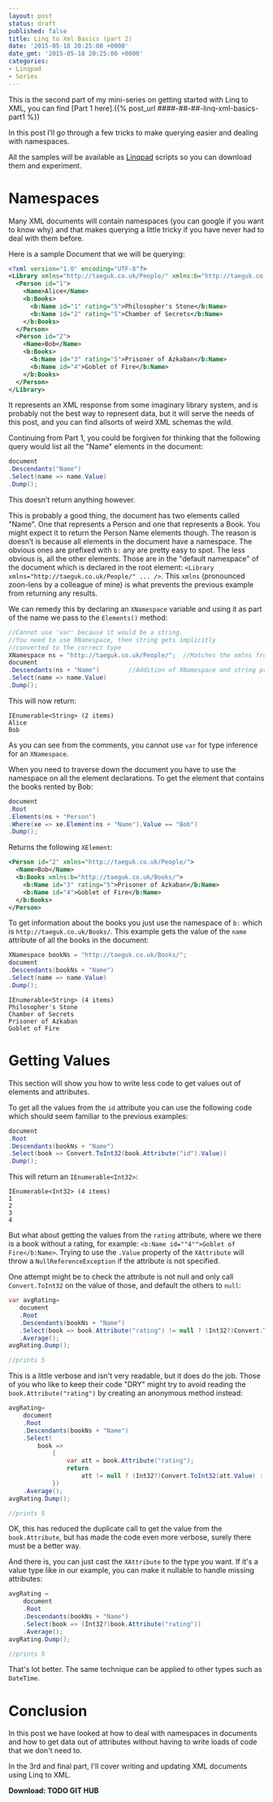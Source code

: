 ```yaml
---
layout: post
status: draft
published: false
title: Linq to Xml Basics (part 2)
date: '2015-05-18 20:25:00 +0000'
date_gmt: '2015-05-18 20:25:00 +0000'
categories:
- Linqpad
- Series
---
```


This is the second part of my mini-series on getting started with Linq to XML, you can find [Part 1 here].({% post_url ####-##-##-linq-xml-basics-part1 %}) 

In this post I’ll go through a few tricks to make querying easier and dealing with namespaces.

All the samples will be available as [Linqpad](http://linqpad.net) scripts so you can download them and experiment.

# Namespaces

Many XML documents will contain namespaces (you can google if you want to know why) and that makes querying a little tricky if you have never had to deal with them before.

Here is a sample Document that we will be querying:

``` xml
<?xml version="1.0" encoding="UTF-8"?>
<Library xmlns="http://taeguk.co.uk/People/" xmlns:b="http://taeguk.co.uk/Books/">
  <Person id="1">
    <Name>Alice</Name>
    <b:Books>
      <b:Name id="1" rating="5">Philosopher's Stone</b:Name>
      <b:Name id="2" rating="5">Chamber of Secrets</b:Name>
    </b:Books>
  </Person>
  <Person id="2">
    <Name>Bob</Name>
    <b:Books>
      <b:Name id="3" rating="5">Prisoner of Azkaban</b:Name>
      <b:Name id="4">Goblet of Fire</b:Name>
    </b:Books>
  </Person>
</Library>
```

It represents an XML response from some imaginary library system, and is probably not the best way to represent data, but it will serve the needs of this post, and you can find allsorts of weird XML schemas the wild.

Continuing from Part 1, you could be forgiven for thinking that the following query would list all the "Name" elements in the document:

``` c#
document
.Descendants("Name")
.Select(name => name.Value)
.Dump();
```

This doesn’t return anything however.

This is probably a good thing, the document has two elements called "Name". One that represents a Person and one that represents a Book. You might expect it to return the Person Name elements though. The reason is doesn’t is because all elements in the document have a namespace. The obvious ones are prefixed with `b:` any are pretty easy to spot. The less obvious is, all the other elements. Those are in the "default namespace" of the document which is declared in the root element: `<Library xmlns="http://taeguk.co.uk/People/" ... />`. This `xmlns` (pronounced zoon-lens by a colleague of mine) is what prevents the previous example from returning any results.

We can remedy this by declaring an `XNamespace` variable and using it as part of the name we pass to the `Elements()` method:

``` c#
//Cannot use 'var' because it would be a string.
//You need to use XNamespace, then string gets implicitly 
//converted to the correct type
XNamespace ns = "http://taeguk.co.uk/People/";  //Matches the xmlns from the root element.  
document
.Descendants(ns + "Name")        //Addition of XNamespace and string produces an XName.
.Select(name => name.Value)
.Dump();
```

This will now return:

    IEnumerable<String> (2 items) 
    Alice 
    Bob 

As you can see from the comments, you cannot use `var` for type inference for an `XNamespace`.

When you need to traverse down the document you have to use the namespace on all the element declarations. To get the element that contains the books rented by Bob:

``` c#
document
.Root
.Elements(ns + "Person")		
.Where(xe => xe.Element(ns + "Name").Value == "Bob")
.Dump();
```

Returns the following `XElement`:

``` xml
<Person id="2" xmlns="http://taeguk.co.uk/People/">
  <Name>Bob</Name>
  <b:Books xmlns:b="http://taeguk.co.uk/Books/">
    <b:Name id="3" rating="5">Prisoner of Azkaban</b:Name>
    <b:Name id="4">Goblet of Fire</b:Name>
  </b:Books>
</Person>
```

To get information about the books you just use the namespace of `b:` which is `http://taeguk.co.uk/Books/`. This example gets the value of the `name` attribute of all the books in the document:

``` c#
XNamespace bookNs = "http://taeguk.co.uk/Books/";
document
.Descendants(bookNs + "Name")
.Select(name => name.Value)
.Dump();
```

    IEnumerable<String> (4 items) 
    Philosopher's Stone 
    Chamber of Secrets 
    Prisoner of Azkaban 
    Goblet of Fire 

# Getting Values

This section will show you how to write less code to get values out of elements and attributes.

To get all the values from the `id` attribute you can use the following code which should seem familiar to the previous examples:

``` c#
document
.Root
.Descendants(bookNs + "Name")
.Select(book => Convert.ToInt32(book.Attribute("id").Value))
.Dump();
```

This will return an `IEnumerable<Int32>`:
  
    IEnumerable<Int32> (4 items) 
    1 
    2 
    3 
    4 

But what about getting the values from the `rating` attribute, where we there is a book without a rating, for example: `<b:Name id=""4"">Goblet of Fire</b:Name>`. Trying to use the `.Value` property of the `XAttribute` will throw a `NullReferenceException` if the attribute is not specified.
  
 One attempt might be to check the attribute is not null and only call `Convert.ToInt32` on the value of those, and default the others to `null`:
 
 ``` c#
 var avgRating= 
	document
	.Root
	.Descendants(bookNs + "Name")
	.Select(book => book.Attribute("rating") != null ? (Int32?)Convert.ToInt32(book.Attribute("rating").Value) : null)
	.Average();
avgRating.Dump();

//prints 5
```

This is a little verbose and isn't very readable, but it does do the job. Those of you who like to keep their code "DRY" might try to avoid reading the `book.Attribute("rating")` by creating an anonymous method instead: 

``` c#
avgRating= 
	document
	.Root
	.Descendants(bookNs + "Name")
	.Select(
		book => 
			{
				var att = book.Attribute("rating");
				return
					att != null ? (Int32?)Convert.ToInt32(att.Value) : null;
			})
	.Average();
avgRating.Dump();

//prints 5
```

OK, this has reduced the duplicate call to get the value from the `book.Attribute`, but has made the code even more verbose, surely there must be a better way.

And there is, you can just cast the `XAttribute` to the type you want. If it's a value type like in our example, you can make it nullable to handle missing attributes:

``` c#
avgRating = 
	document
	.Root
	.Descendants(bookNs + "Name")
	.Select(book => (Int32?)book.Attribute("rating"))
	.Average();
avgRating.Dump();

//prints 5
```

That's lot better. The same technique can be applied to other types such as `DateTime`.

# Conclusion

In this post we have looked at how to deal with namespaces in documents and how to get data out of attributes without having to write loads of code that we don't need to.

In the 3rd and final part, I'll cover writing and updating XML documents using Linq to XML.

**Download: TODO GIT HUB**
